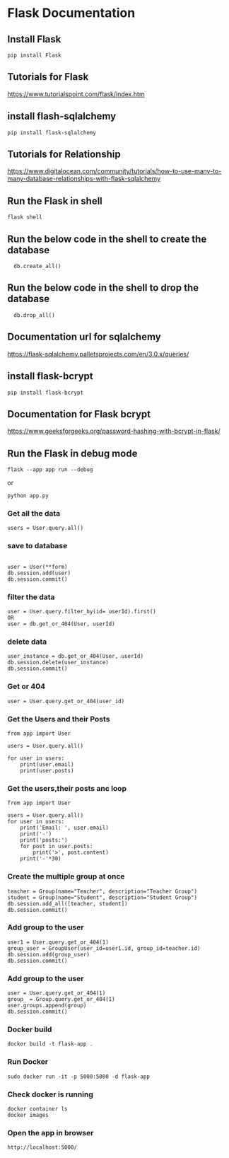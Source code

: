# Flask Documentation

## Install Flask
```shell
pip install Flask
```

## Tutorials for Flask
https://www.tutorialspoint.com/flask/index.htm




## install flash-sqlalchemy
```shell
pip install flask-sqlalchemy
```


## Tutorials for Relationship
https://www.digitalocean.com/community/tutorials/how-to-use-many-to-many-database-relationships-with-flask-sqlalchemy


## Run the Flask in shell
```shell
flask shell
```


## Run the below code in the shell to create the database
```shell
  db.create_all()
```

## Run the below code in the shell to drop the database
```shell
  db.drop_all()
```

## Documentation url for sqlalchemy
https://flask-sqlalchemy.palletsprojects.com/en/3.0.x/queries/



## install flask-bcrypt
```shell
pip install flask-bcrypt
```

## Documentation for Flask bcrypt
https://www.geeksforgeeks.org/password-hashing-with-bcrypt-in-flask/

## Run the Flask in debug mode
```shell
flask --app app run --debug
```

or  
```shell
python app.py
```

### Get all the data
```shell
users = User.query.all()

```

###  save to database
```shell

user = User(**form)
db.session.add(user)
db.session.commit()

```


### filter the data
```shell
user = User.query.filter_by(id= userId).first()
OR
user = db.get_or_404(User, userId)
```

### delete data
```shell
user_instance = db.get_or_404(User, userId)
db.session.delete(user_instance)
db.session.commit()
```


### Get or 404 
```shell
user = User.query.get_or_404(user_id)
```



### Get the Users and their Posts
```shell
from app import User

users = User.query.all()

for user in users:
    print(user.email)
    print(user.posts)
```


### Get the users,their posts anc loop
```shell
from app import User

users = User.query.all()
for user in users:
    print('Email: ', user.email)
    print('-')
    print('posts:')
    for post in user.posts:
        print('>', post.content)
    print('-'*30)

```


### Create the multiple group at once
```shell
teacher = Group(name="Teacher", description="Teacher Group")
student = Group(name="Student", description="Student Group")
db.session.add_all([teacher, student])
db.session.commit()
```

### Add group to the user
```shell
user1 = User.query.get_or_404(1)
group_user = GroupUser(user_id=user1.id, group_id=teacher.id)
db.session.add(group_user)
db.session.commit()
```

### Add group to the user
```shell
user = User.query.get_or_404(1)
group_ = Group.query.get_or_404(1)
user.groups.append(group)
db.session.commit()
```


### Docker build
```shell
docker build -t flask-app . 
```

### Run Docker 
```shell
sudo docker run -it -p 5000:5000 -d flask-app  
```


### Check docker is running
```shell
docker container ls   
docker images 
```

### Open the app in browser 
```shell
http://localhost:5000/  
```